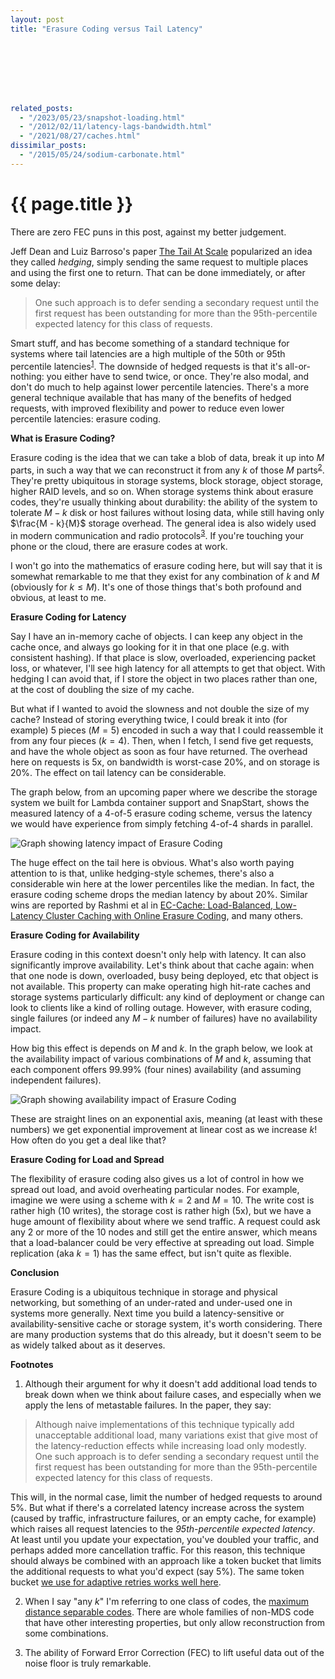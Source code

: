 ```yaml
---
layout: post
title: "Erasure Coding versus Tail Latency"








related_posts:
  - "/2023/05/23/snapshot-loading.html"
  - "/2012/02/11/latency-lags-bandwidth.html"
  - "/2021/08/27/caches.html"
dissimilar_posts:
  - "/2015/05/24/sodium-carbonate.html"
---
```

{{ page.title }}
================

<p class="meta">There are zero FEC puns in this post, against my better judgement.</p>


<script>
  MathJax = {
    tex: {inlineMath: [['$', '$'], ['\\(', '\\)']]}
  };
</script>
<script id="MathJax-script" async src="https://cdn.jsdelivr.net/npm/mathjax@3/es5/tex-mml-chtml.js"></script>

Jeff Dean and Luiz Barroso's paper [The Tail At Scale](https://dl.acm.org/doi/pdf/10.1145/2408776.2408794) popularized an idea they called *hedging*, simply sending the same request to multiple places and using the first one to return. That can be done immediately, or after some delay:

> One such approach is to defer sending a secondary request until the first request has been outstanding for more than the 95th-percentile expected latency for this class of requests.

Smart stuff, and has become something of a standard technique for systems where tail latencies are a high multiple of the 50th or 95th percentile latencies<sup>[1](#foot1)</sup>. The downside of hedged requests is that it's all-or-nothing: you either have to send twice, or once. They're also modal, and don't do much to help against lower percentile latencies. There's a more general technique available that has many of the benefits of hedged requests, with improved flexibility and power to reduce even lower percentile latencies: erasure coding.

**What is Erasure Coding?**

Erasure coding is the idea that we can take a blob of data, break it up into *M* parts, in such a way that we can reconstruct it from any *k* of those *M* parts<sup>[2](#foot2)</sup>. They're pretty ubiquitous in storage systems, block storage, object storage, higher RAID levels, and so on. When storage systems think about erasure codes, they're usually thinking about durability: the ability of the system to tolerate $M - k$ disk or host failures without losing data, while still having only $\frac{M - k}{M}$ storage overhead. The general idea is also widely used in modern communication and radio protocols<sup>[3](#foot3)</sup>. If you're touching your phone or the cloud, there are erasure codes at work.

I won't go into the mathematics of erasure coding here, but will say that it is somewhat remarkable to me that they exist for any combination of *k* and *M* (obviously for $k \leq M$). It's one of those things that's both profound and obvious, at least to me.

**Erasure Coding for Latency**

Say I have an in-memory cache of objects. I can keep any object in the cache once, and always go looking for it in that one place (e.g. with consistent hashing). If that place is slow, overloaded, experiencing packet loss, or whatever, I'll see high latency for all attempts to get that object. With hedging I can avoid that, if I store the object in two places rather than one, at the cost of doubling the size of my cache.

But what if I wanted to avoid the slowness and not double the size of my cache? Instead of storing everything twice, I could break it into (for example) 5 pieces ($M = 5$) encoded in such a way that I could reassemble it from any four pieces ($k = 4$). Then, when I fetch, I send five get requests, and have the whole object as soon as four have returned. The overhead here on requests is 5x, on bandwidth is worst-case 20%, and on storage is 20%. The effect on tail latency can be considerable.

The graph below, from an upcoming paper where we describe the storage system we built for Lambda container support and SnapStart, shows the measured latency of a 4-of-5 erasure coding scheme, versus the latency we would have experience from simply fetching 4-of-4 shards in parallel.

![Graph showing latency impact of Erasure Coding](/blog/images/ec_latency.png)

The huge effect on the tail here is obvious. What's also worth paying attention to is that, unlike hedging-style schemes, there's also a considerable win here at the lower percentiles like the median. In fact, the erasure coding scheme drops the median latency by about 20%. Similar wins are reported by Rashmi et al in [EC-Cache: Load-Balanced, Low-Latency Cluster Caching with Online Erasure Coding](https://www.usenix.org/system/files/conference/osdi16/osdi16-rashmi.pdf), and many others.

**Erasure Coding for Availability**

Erasure coding in this context doesn't only help with latency. It can also significantly improve availability. Let's think about that cache again: when that one node is down, overloaded, busy being deployed, etc that object is not available. This property can make operating high hit-rate caches and storage systems particularly difficult: any kind of deployment or change can look to clients like a kind of rolling outage. However, with erasure coding, single failures (or indeed any $M - k$ number of failures) have no availability impact.

How big this effect is depends on *M* and *k*. In the graph below, we look at the availability impact of various combinations of *M* and *k*, assuming that each component offers 99.99% (four nines) availability (and assuming independent failures).

![Graph showing availability impact of Erasure Coding](/blog/images/ec_availability.png)

These are straight lines on an exponential axis, meaning (at least with these numbers) we get exponential improvement at linear cost as we increase *k*! How often do you get a deal like that?

**Erasure Coding for Load and Spread**

The flexibility of erasure coding also gives us a lot of control in how we spread out load, and avoid overheating particular nodes. For example, imagine we were using a scheme with $k = 2$ and $M = 10$. The write cost is rather high (10 writes), the storage cost is rather high (5x), but we have a huge amount of flexibility about where we send traffic. A request could ask any 2 or more of the 10 nodes and still get the entire answer, which means that a load-balancer could be very effective at spreading out load. Simple replication (aka $k = 1$) has the same effect, but isn't quite as flexible.

**Conclusion**

Erasure Coding is a ubiquitous technique in storage and physical networking, but something of an under-rated and under-used one in systems more generally. Next time you build a latency-sensitive or availability-sensitive cache or storage system, it's worth considering. There are many production systems that do this already, but it doesn't seem to be as widely talked about as it deserves.

**Footnotes**

1. <a name="foot1"></a> Although their argument for why it doesn't add additional load tends to break down when we think about failure cases, and especially when we apply the lens of metastable failures. In the paper, they say:
> Although naive implementations of this technique typically add unacceptable additional load, many variations exist that give most of the latency-reduction effects while increasing load only modestly. One such approach is to defer sending a secondary request until the first request has been outstanding for more than the 95th-percentile expected latency for this class of requests.

This will, in the normal case, limit the number of hedged requests to around 5%. But what if there's a correlated latency increase across the system (caused by traffic, infrastructure failures, or an empty cache, for example) which raises all request latencies to the *95th-percentile expected latency*. At least until you update your expectation, you've doubled your traffic, and perhaps added more cancellation traffic. For this reason, this technique should always be combined with an approach like a token bucket that limits the additional requests to what you'd expect (say 5%). The same token bucket [we use for adaptive retries works well here](https://brooker.co.za/blog/2022/02/28/retries.html).

2. <a name="foot2"></a> When I say "any *k*" I'm referring to one class of codes, the [maximum distance separable codes](https://www.johndcook.com/blog/2020/03/07/mds-codes/). There are whole families of non-MDS code that have other interesting properties, but only allow reconstruction from some combinations.

3. <a name="foot3"></a> The ability of Forward Error Correction (FEC) to lift useful data out of the noise floor is truly remarkable.